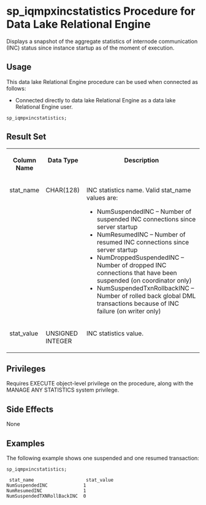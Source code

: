 <!-- loioa25d7f6e84f21015ba7fb54d8946c51c -->

# sp\_iqmpxincstatistics Procedure for Data Lake Relational Engine

Displays a snapshot of the aggregate statistics of internode communication \(INC\) status since instance startup as of the moment of execution.



<a name="loioa25d7f6e84f21015ba7fb54d8946c51c__section_umy_gqn_14b"/>

## Usage

This data lake Relational Engine procedure can be used when connected as follows:

-   Connected directly to data lake Relational Engine as a data lake Relational Engine user.



```
sp_iqmpxincstatistics;
```



<a name="loioa25d7f6e84f21015ba7fb54d8946c51c__iq_refbb_1637"/>

## Result Set


<table>
<tr>
<th valign="top">

Column Name

</th>
<th valign="top">

Data Type

</th>
<th valign="top">

Description

</th>
</tr>
<tr>
<td valign="top">

stat\_name

</td>
<td valign="top">

CHAR\(128\)

</td>
<td valign="top">

INC statistics name. Valid stat\_name values are:

-   NumSuspendedINC – Number of suspended INC connections since server startup
-   NumResumedINC – Number of resumed INC connections since server startup
-   NumDroppedSuspendedINC – Number of dropped INC connections that have been suspended \(on coordinator only\)
-   NumSuspendedTxnRollbackINC – Number of rolled back global DML transactions because of INC failure \(on writer only\)



</td>
</tr>
<tr>
<td valign="top">

stat\_value

</td>
<td valign="top">

UNSIGNED INTEGER

</td>
<td valign="top">

INC statistics value.

</td>
</tr>
</table>



<a name="loioa25d7f6e84f21015ba7fb54d8946c51c__iq_refbb_1638"/>

## Privileges

Requires EXECUTE object-level privilege on the procedure, along with the MANAGE ANY STATISTICS system privilege.



## Side Effects

None



<a name="loioa25d7f6e84f21015ba7fb54d8946c51c__iq_refbb_1641"/>

## Examples

The following example shows one suspended and one resumed transaction:

```
sp_iqmpxincstatistics;
```

```
 stat_name                   stat_value
NumSuspendedINC             1
NumResumedINC               1
NumSuspendedTXNRollBackINC  0
```

